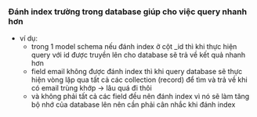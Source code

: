 ### Đánh index trường trong database giúp cho việc query nhanh hơn

- ví dụ:
  - trong 1 model schema nếu đánh index ở cột \_id thì khi thực hiện query với id được truyền lên cho database sẽ trả về kết quả nhanh hơn
  - field email không được đánh index thì khi query database sẽ thực hiện vòng lặp qua tất cả các collection (record) để tìm và trả về khi có email trùng khớp -> lâu quá đi thôi
  - và không phải tất cả các field đều nên đánh index vì nó sẽ làm tăng bộ nhớ của database lên nên cần phải cân nhắc khi đánh index
